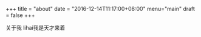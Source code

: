 +++
title = "about"
date = "2016-12-14T11:17:00+08:00"
menu="main"
draft = false
+++


关于我
lihai我是天才来着
